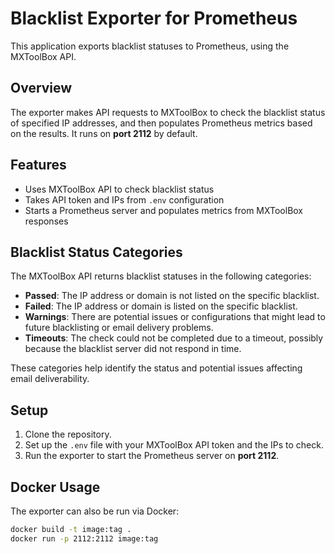 # Blacklist Exporter for Prometheus

This application exports blacklist statuses to Prometheus, using the MXToolBox API.

## Overview

The exporter makes API requests to MXToolBox to check the blacklist status of specified IP addresses, and then populates Prometheus metrics based on the results. It runs on **port 2112** by default.

## Features

- Uses MXToolBox API to check blacklist status
- Takes API token and IPs from `.env` configuration
- Starts a Prometheus server and populates metrics from MXToolBox responses

## Blacklist Status Categories

The MXToolBox API returns blacklist statuses in the following categories:

- **Passed**: The IP address or domain is not listed on the specific blacklist.
- **Failed**: The IP address or domain is listed on the specific blacklist.
- **Warnings**: There are potential issues or configurations that might lead to future blacklisting or email delivery problems.
- **Timeouts**: The check could not be completed due to a timeout, possibly because the blacklist server did not respond in time.

These categories help identify the status and potential issues affecting email deliverability.

## Setup

1. Clone the repository.
2. Set up the `.env` file with your MXToolBox API token and the IPs to check.
3. Run the exporter to start the Prometheus server on **port 2112**.

## Docker Usage

The exporter can also be run via Docker:

```bash
docker build -t image:tag .
docker run -p 2112:2112 image:tag
